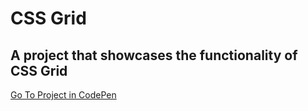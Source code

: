 # CSS Grid

## A project that showcases the functionality of CSS Grid

[Go To Project in CodePen](https://codepen.io/TomerBenRachel/pen/GymMdX)
